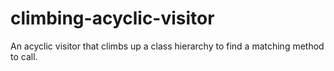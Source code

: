 climbing-acyclic-visitor
========================

An acyclic visitor that climbs up a class hierarchy to find a matching method to call.
